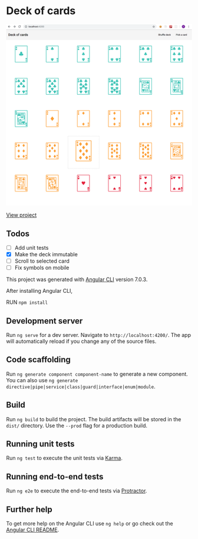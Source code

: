 # Deck of cards

![img](https://raw.githubusercontent.com/ysael/deck-of-cards/master/deckScreenShot.png)

[View project](https://ysael.github.io/deck-of-cards/)

## Todos

- [ ] Add unit tests
- [x] Make the deck immutable
- [ ] Scroll to selected card
- [ ] Fix symbols on mobile

This project was generated with [Angular CLI](https://github.com/angular/angular-cli) version 7.0.3.

After installing Angular CLI,

RUN `npm install`

## Development server

Run `ng serve` for a dev server. Navigate to `http://localhost:4200/`. The app will automatically reload if you change any of the source files.

## Code scaffolding

Run `ng generate component component-name` to generate a new component. You can also use `ng generate directive|pipe|service|class|guard|interface|enum|module`.

## Build

Run `ng build` to build the project. The build artifacts will be stored in the `dist/` directory. Use the `--prod` flag for a production build.

## Running unit tests

Run `ng test` to execute the unit tests via [Karma](https://karma-runner.github.io).

## Running end-to-end tests

Run `ng e2e` to execute the end-to-end tests via [Protractor](http://www.protractortest.org/).

## Further help

To get more help on the Angular CLI use `ng help` or go check out the [Angular CLI README](https://github.com/angular/angular-cli/blob/master/README.md).
